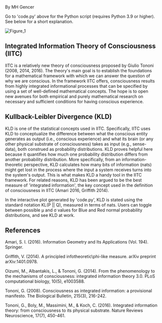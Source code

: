By MH Gencer


Go to 'code.py' above for the Python script (requires Python 3.9 or higher). See below for a short explanation. 


![Figure_1](https://user-images.githubusercontent.com/97817068/205480104-cc36b21f-eeb7-42e5-87db-816342ee811b.png)


## Integrated Information Theory of Consciousness (IITC)
IITC is a relatively new theory of consciousness proposed by Giulio Tononi (2008, 2014, 2016). The theory's main goal is to establish the foundations for a mathematical framework with which we can answer the question of why we are conscious. In the framework IITC offers, consciousness results from highly integrated informational processes that can be specified by using a set of well-defined mathematical concepts. The hope is to open new avenues for both empirical and purely mathematical research on necessary and sufficient conditions for having conscious experience.


## Kullback-Leibler Divergence (KLD)
KLD is one of the statistical concepts used in IITC. Specifically, IITC uses KLD to conceptualize the difference between what the conscious entity generates as output (i.e., conscious experience) and what its brain (or any other physical substrate of consciousness) takes as input (e.g., sense-data), both construed as probability distributions. KLD proves helpful here because it quantifies how much one probability distribution differs from another probability distribution. More specifically, from an information-theoretic perspective, KLD calculates how many bits of information (nats) might get lost in the process where the input a system receives turns into the system's output. This is what makes KLD a handy tool in the IITC framework. For related reasons, KLD has been argued to be the best measure of 'integrated information', the key concept used in the definition of consciousness in IITC (Amari 2016, Griffith 2014).


In the interactive plot generated by 'code.py', KLD is stated using the standard notation KL(P || Q), measured in terms of nats. Users can toggle between possible μ and σ values for Blue and Red normal probability distributions, and see KLD at work.

## References
Amari, S. I. (2016). Information Geometry and Its Applications (Vol. 194). Springer.


Griffith, V. (2014). A principled infotheoretic\phi-like measure. arXiv preprint arXiv:1401.0978.


Oizumi, M., Albantakis, L., & Tononi, G. (2014). From the phenomenology to the mechanisms of consciousness: integrated information theory 3.0. PLoS computational biology, 10(5), e1003588.


Tononi, G. (2008). Consciousness as integrated information: a provisional manifesto. The Biological Bulletin, 215(3), 216-242.


Tononi, G., Boly, M., Massimini, M., & Koch, C. (2016). Integrated information theory: from consciousness to its physical substrate. Nature Reviews Neuroscience, 17(7), 450-461.

